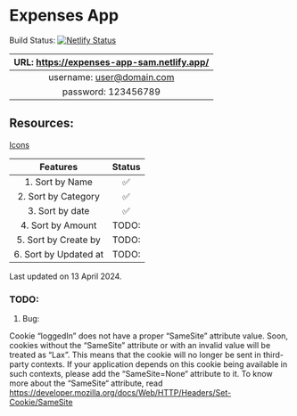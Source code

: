 # Expenses App

Build Status:
[![Netlify Status](https://api.netlify.com/api/v1/badges/8928bdb0-5d6e-4e3f-8344-08717d88fb35/deploy-status)](https://app.netlify.com/sites/expenses-app-sam/deploys)

| URL: https://expenses-app-sam.netlify.app/ |
|:---:|
|username: user@domain.com|
|password: 123456789|


## Resources:
[Icons](https://www.flaticon.com/free-icons/sort-ascending)

| Features | Status|
|:---:|:---:|
| 1. Sort by Name | ✅ | 
| 2. Sort by Category| ✅ |
| 3. Sort by date | ✅ |
| 4. Sort by Amount | TODO: |
| 5. Sort by Create by | TODO: |
| 6. Sort by Updated at | TODO: |

Last updated on 13 April 2024.

### TODO:

1. Bug: 

Cookie “loggedIn” does not have a proper “SameSite” attribute value. Soon, cookies without the “SameSite” attribute or with an invalid value will be treated as “Lax”. This means that the cookie will no longer be sent in third-party contexts. If your application depends on this cookie being available in such contexts, please add the “SameSite=None“ attribute to it. To know more about the “SameSite“ attribute, read https://developer.mozilla.org/docs/Web/HTTP/Headers/Set-Cookie/SameSite



